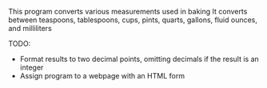 This program converts various measurements used in baking
It converts between teaspoons, tablespoons, cups, pints, quarts, gallons, fluid ounces, and milliliters

TODO:
- Format results to two decimal points, omitting decimals if the result is an integer
- Assign program to a webpage with an HTML form
